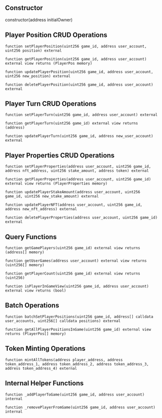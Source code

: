 ## Constructor
constructor(address initialOwner)

## Player Position CRUD Operations
`function setPlayerPosition(uint256 game_id, address user_account, uint256 position) external`

`function getPlayerPosition(uint256 game_id, address user_account) external view returns (PlayerPos memory)`

`function updatePlayerPosition(uint256 game_id, address user_account, uint256 new_position) external`

`function deletePlayerPosition(uint256 game_id, address user_account) external`


## Player Turn CRUD Operations
`function setPlayerTurn(uint256 game_id, address user_account) external`

`function getPlayerTurn(uint256 game_id) external view returns (address)`

`function updatePlayerTurn(uint256 game_id, address new_user_account) external`


## Player Properties CRUD Operations
`function setPlayerProperties(address user_account, uint256 game_id, address nft_address, uint256 stake_amount, address token) external`

`function getPlayerProperties(address user_account, uint256 game_id) external view returns (PlayerProperties memory)`

`function updatePlayerStakeAmount(address user_account, uint256 game_id, uint256 new_stake_amount) external`

`function updatePlayerNFT(address user_account, uint256 game_id, address new_nft_address) external`

`function deletePlayerProperties(address user_account, uint256 game_id) external`


## Query Functions
`function getGamePlayers(uint256 game_id) external view returns (address[] memory)`

`function getUserGames(address user_account) external view returns (uint256[] memory)`

`function getPlayerCount(uint256 game_id) external view returns (uint256)`

`function isPlayerInGameView(uint256 game_id, address user_account) external view returns (bool)`


## Batch Operations
`function batchSetPlayerPositions(uint256 game_id, address[] calldata user_accounts, uint256[] calldata positions) external`

`function getAllPlayerPositionsInGame(uint256 game_id) external view returns (PlayerPos[] memory)`


## Token Minting Operations
`function mintAllTokens(address player_address, address token_address_1, address token_address_2, address token_address_3, address token_address_4) external`


## Internal Helper Functions
`function _addPlayerToGame(uint256 game_id, address user_account) internal`

`function _removePlayerFromGame(uint256 game_id, address user_account) internal`

